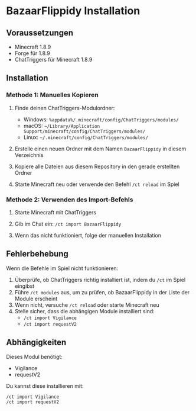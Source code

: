 # BazaarFlippidy Installation

## Voraussetzungen
- Minecraft 1.8.9
- Forge für 1.8.9
- ChatTriggers für Minecraft 1.8.9

## Installation

### Methode 1: Manuelles Kopieren
1. Finde deinen ChatTriggers-Modulordner:
   - Windows: `%appdata%/.minecraft/config/ChatTriggers/modules/`
   - macOS: `~/Library/Application Support/minecraft/config/ChatTriggers/modules/`
   - Linux: `~/.minecraft/config/ChatTriggers/modules/`

2. Erstelle einen neuen Ordner mit dem Namen `BazaarFlippidy` in diesem Verzeichnis

3. Kopiere alle Dateien aus diesem Repository in den gerade erstellten Ordner

4. Starte Minecraft neu oder verwende den Befehl `/ct reload` im Spiel

### Methode 2: Verwenden des Import-Befehls
1. Starte Minecraft mit ChatTriggers

2. Gib im Chat ein: `/ct import BazaarFlippidy`

3. Wenn das nicht funktioniert, folge der manuellen Installation

## Fehlerbehebung

Wenn die Befehle im Spiel nicht funktionieren:

1. Überprüfe, ob ChatTriggers richtig installiert ist, indem du `/ct` im Spiel eingibst
2. Führe `/ct modules` aus, um zu prüfen, ob BazaarFlippidy in der Liste der Module erscheint
3. Wenn nicht, versuche `/ct reload` oder starte Minecraft neu
4. Stelle sicher, dass die abhängigen Module installiert sind:
   - `/ct import Vigilance`
   - `/ct import requestV2`

## Abhängigkeiten

Dieses Modul benötigt:
- Vigilance
- requestV2

Du kannst diese installieren mit:
```
/ct import Vigilance
/ct import requestV2
```